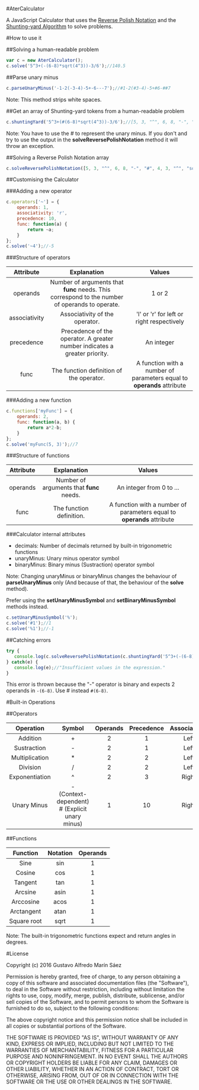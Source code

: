 #AterCalculator

A JavaScript Calculator that uses the [Reverse Polish Notation](https://en.wikipedia.org/wiki/Reverse_Polish_notation) and the [Shunting-yard Algorithm](https://en.wikipedia.org/wiki/Shunting-yard_algorithm) to solve problems.

#How to use it

##Solving a human-readable problem

```javascript
var c = new AterCalculator();
c.solve('5^3+(-(6-8)*sqrt(4^3))-3/6');//140.5
```

##Parse unary minus

```javascript
c.parseUnaryMinus('-1-2(-3-4)-5+-6---7');//#1-2(#3-4)-5+#6-##7
```

Note: This method strips white spaces.

##Get an array of Shunting-yard tokens from a human-readable problem

```javascript
c.shuntingYard('5^3+(#(6-8)*sqrt(4^3))-3/6');//[5, 3, "^", 6, 8, "-", "#", 4, 3, "^", "sqrt", "*", "+", 3, 6, "/", "-"]
```

Note: You have to use the # to represent the unary minus. If you don't and try to use the output in
the **solveReversePolishNotation** method it will throw an exception.

##Solving a Reverse Polish Notation array

```javascript
c.solveReversePolishNotation([5, 3, "^", 6, 8, "-", "#", 4, 3, "^", "sqrt", "*", "+", 3, 6, "/", "-"]);//140.5
```

##Customising the Calculator

###Adding a new operator

```javascript
c.operators['~'] = {
    operands: 1,
    associativity: 'r',
    precedence: 10,
    func: function(a) {
        return ~a;
    }
};
c.solve('~4');//-5
```

###Structure of operators

|Attribute|Explanation|Values|
|:---:|:---:|:---:|
|operands|Number of arguments that **func** needs. This correspond to the number of operands to operate.|1 or 2|
|associativity|Associativity of the operator.|'l' or 'r' for left or right respectively|
|precedence|Precedence of the operator. A greater number indicates a greater priority.|An integer|
|func|The function definition of the operator.|A function with a number of parameters equal to **operands** attribute|

###Adding a new function

```javascript
c.functions['myFunc'] = {
    operands: 2,
    func: function(a, b) {
        return a*2-b;
    }
};
c.solve('myFunc(5, 3)');//7
```

###Structure of functions

|Attribute|Explanation|Values|
|:---:|:---:|:---:|
|operands|Number of arguments that **func** needs.|An integer from 0 to ...|
|func|The function definition.|A function with a number of parameters equal to **operands** attribute|

###Calculator internal attributes

* decimals: Number of decimals returned by built-in trigonometric functions
* unaryMinus: Unary minus operator symbol
* binaryMinus: Binary minus (Sustraction) operator symbol

Note: Changing unaryMinus or binaryMinus changes the behaviour of **parseUnaryMinus** only (And because of that, 
the behaviour of the **solve** method).

Prefer using the **setUnaryMinusSymbol** and **setBinaryMinusSymbol** methods instead.

```javascript
c.setUnaryMinusSymbol('%');
c.solve('#1');//1
c.solve('%1');//-1
```

##Catching errors

```javascript
try {
   console.log(c.solveReversePolishNotation(c.shuntingYard('5^3+(-(6-8)*sqrt(4^3))-3/6')));
} catch(e) {
   console.log(e);//"Insufficient values in the expression."
}
```

This error is thrown because the "-" operator is binary and expects 2 operands in `-(6-8)`. Use # instead `#(6-8)`.

#Built-in Operations

##Operators

|Operation|Symbol|Operands|Precedence|Associativity|
|:---:|:---:|:---:|:---:|:---:|
|Addition|+|2|1|Left|
|Sustraction|-|2|1|Left|
|Multiplication|*|2|2|Left|
|Division|/|2|2|Left|
|Exponentiation|^|2|3|Right
|Unary Minus|- (Context-dependent) <br> # (Explicit unary minus)|1|10|Right|

##Functions

|Function|Notation|Operands|
|:---:|:---:|:---:|
|Sine|sin|1|
|Cosine|cos|1|
|Tangent|tan|1|
|Arcsine|asin|1|
|Arccosine|acos|1|
|Arctangent|atan|1|
|Square root|sqrt|1|

Note: The built-in trigonometric functions expect and return angles in degrees.

#License

Copyright (c) 2016 Gustavo Alfredo Marín Sáez

Permission is hereby granted, free of charge, to any person obtaining a copy of this software and associated documentation files (the "Software"), to deal in the Software without restriction, including without limitation the rights to use, copy, modify, merge, publish, distribute, sublicense, and/or sell copies of the Software, and to permit persons to whom the Software is furnished to do so, subject to the following conditions:

The above copyright notice and this permission notice shall be included in all copies or substantial portions of the Software.

THE SOFTWARE IS PROVIDED "AS IS", WITHOUT WARRANTY OF ANY KIND, EXPRESS OR IMPLIED, INCLUDING BUT NOT LIMITED TO THE WARRANTIES OF MERCHANTABILITY, FITNESS FOR A PARTICULAR PURPOSE AND NONINFRINGEMENT. IN NO EVENT SHALL THE AUTHORS OR COPYRIGHT HOLDERS BE LIABLE FOR ANY CLAIM, DAMAGES OR OTHER LIABILITY, WHETHER IN AN ACTION OF CONTRACT, TORT OR OTHERWISE, ARISING FROM, OUT OF OR IN CONNECTION WITH THE SOFTWARE OR THE USE OR OTHER DEALINGS IN THE SOFTWARE.

